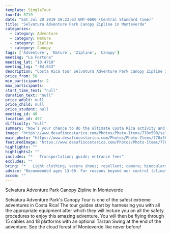 ```yaml
---
template: SingleTour
tourId: 5719
date: "Sat Jul 20 2019 19:23:03 GMT-0600 (Central Standard Time)"
title: "Selvatura Adventure Park Canopy Zipline in Monteverde"
categories: 
  - category: Adventure
  - category: Nature
  - category: Zipline
  - category: Canopy
tags: ['Adventure', 'Nature', 'Zipline', 'Canopy']
meeting: "La Fortuna"
meeting_lat: "10.4718"
meeting_lng: "-84.643"
description: "Costa Rica tour Selvatura Adventure Park Canopy Zipline in Monteverde, id 5719"
price_from: 58
min_participants: 2
max_participants: 
start_time_text: "null"
duration_text: "null"
price_adult: null
price_child: null
price_student: null
meeting_id: 40
location_id: 497
difficulty: "null"
summary: "Now’s your chance to do the ultimate Costa Rica activity and swing through the treetops like Tarzan on the canopy zip line tour. The Selvatura zip line tour includes 15 cables, 18 platforms and a Tarzan swing. If you are looking for an extreme Monteverde canopy tour and amazing rides, Selvatura Park's Zip Lines are your best choice."
image: "https://www.desafiocostarica.com/Photos/Photo-Items/770x500/selvatura-ziplining-1.jpg"
main_photo: "https://www.desafiocostarica.com/Photos/Photo-Items/770x500/selvatura-ziplining-1.jpg"
featuredImage: "https://www.desafiocostarica.com/Photos/Photo-Items/770x500/selvatura-ziplining-1.jpg"
highlights: ""
highlights2: ""
includes: "*   Transportation; guide; entrance fees"
excludes: ""
bring: "*   Light clothing; secure shoes; repellent; camera; binoculars; sense of adventure!"
advice: "Recommended ages 13-60. For reasons beyond our control (climate, river levels, etc.), we may change to a more-suitable tour with an equal or similar adventure-appeal or offer other tour options so you don't miss out on a fun day in Costa Rica. We reserve the right to cancel a trip due to unfavorable conditions & will only run a tour according to our policies. Full refund is given if (on rare occasion) no tour is run. This adventure involves some inherent risk and physical exertion, so you must be in good physical condition!While the recommended weight limit for our canyoneering (rappelling) tour and most zip line tours is 220 lbs (100 kilos) it’s more about waist size than weight as the ropes (canyoneering) and cables (zip lines) are rated for well over 220 lbs but the maximum waist size for the harnesses used for these tours is 42 inches. So if you are a little over 220 lbs but your waist is less than 42 inches you can still do these tours."
accom: ""
---
```

Selvatura Adventure Park Canopy Zipline in Monteverde

Selvatura Adventure Park's Canopy Tour is one of the safest extreme adventures in Costa Rica! The tour guides start by harnessing you with all the appropriate equipment after which they will lecture you on all the safety procedures to enjoy this amazing adventure. You will then be flying through 15 cables and 18 platforms with an optional Tarzan Swing at the end of the adventure. See the cloud forest of Monteverde like never before!